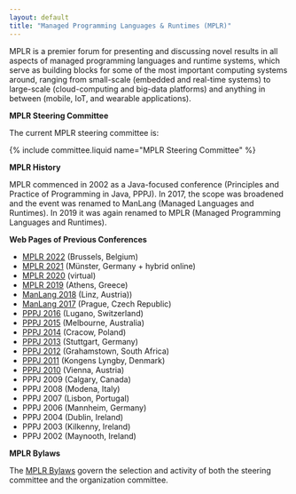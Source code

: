 ```yaml
---
layout: default
title: "Managed Programming Languages & Runtimes (MPLR)"
---
```

MPLR is a premier forum for presenting and discussing novel results in all aspects of managed programming languages and runtime systems, which serve as building blocks for some of the most important computing systems around, ranging from small-scale (embedded and real-time systems) to large-scale (cloud-computing and big-data platforms) and anything in between (mobile, IoT, and wearable applications).

**MPLR Steering Committee**

The current MPLR steering committee is:

{% include committee.liquid name="MPLR Steering Committee" %}

**MPLR History**

MPLR commenced in 2002 as a Java-focused conference (Principles and Practice of Programming in Java, PPPJ). In 2017, the scope was broadened and the event was renamed to ManLang (Managed Languages and Runtimes). In 2019 it was again renamed to MPLR (Managed Programming Languages and Runtimes).

**Web Pages of Previous Conferences**

* [MPLR 2022](https://soft.vub.ac.be/mplr22/) (Brussels, Belgium)
* [MPLR 2021](https://wwuindico.uni-muenster.de/event/449/) (Münster, Germany + hybrid online)
* [MPLR 2020](https://mplr2020.cs.manchester.ac.uk/) (virtual)
* [MPLR 2019](https://conf.researchr.org/home/mplr-2019) (Athens, Greece)
* [ManLang 2018](https://ssw.jku.at/Services/conferences/manlang18/) (Linz, Austria))
* [ManLang 2017](https://d3s.mff.cuni.cz/legacy/conferences/manlang17/) (Prague, Czech Republic)
* [PPPJ 2016](http://pppj16.inf.usi.ch/pppj/) (Lugano, Switzerland)
* [PPPJ 2015](http://pppj2015.cs.fit.edu/) (Melbourne, Australia)
* [PPPJ 2014](http://pppj2014.pk.edu.pl/) (Cracow, Poland)
* [PPPJ 2013](https://www.dhbw.de/pppj) (Stuttgart, Germany)
* [PPPJ 2012](http://www.wikicfp.com/cfp/servlet/event.showcfp?eventid=19957&copyownerid=5424) (Grahamstown, South Africa)
* [PPPJ 2011](http://pppj2011.imm.dtu.dk/) (Kongens Lyngby, Denmark)
* [PPPJ 2010](http://www.complang.tuwien.ac.at/pppj10/) (Vienna, Austria)
* PPPJ 2009 (Calgary, Canada)
* PPPJ 2008 (Modena, Italy)
* PPPJ 2007 (Lisbon, Portugal)
* PPPJ 2006 (Mannheim, Germany)
* PPPJ 2004 (Dublin, Ireland)
* PPPJ 2003 (Kilkenny, Ireland)
* PPPJ 2002 (Maynooth, Ireland)

**MPLR Bylaws**

The [MPLR Bylaws](https://ssw.jku.at/Misc/MPLR_Bylaws.pdf) govern the selection and activity of both the steering committee and the organization committee.
